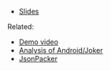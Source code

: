 - [Slides](./unpacking-barbhack2022.pdf)

Related:

- [Demo video](https://youtu.be/D2-jREzCE9k)
- [Analysis of Android/Joker](https://cryptax.medium.com/tracking-android-joker-payloads-with-medusa-static-analysis-and-patience-672348b81ac2)
- [JsonPacker](https://cryptax.medium.com/unpacking-a-jsonpacker-packed-sample-4038e12119f5)
